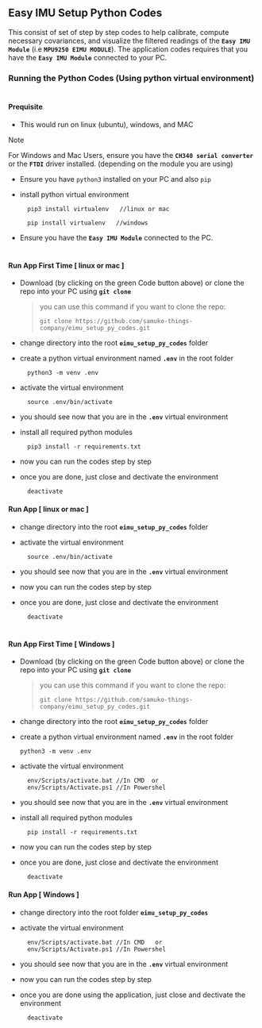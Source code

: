 ## Easy IMU Setup Python Codes
This consist of set of step by step codes to help calibrate, compute necessary covariances, and visualize the filtered readings of the **`Easy IMU Module`** (i.e **`MPU9250 EIMU MODULE`**). 
The application codes requires that you have the **`Easy IMU Module`** connected to your PC.


### Running the Python Codes (Using python virtual environment)

#

#### Prequisite
- This would run on linux (ubuntu), windows, and MAC

> [!NOTE]  
> For Windows and Mac Users, ensure you have the **`CH340 serial converter`** or the **`FTDI`** driver installed. (depending on the module you are using)

- Ensure you have `python3` installed on your PC and also `pip`

- install python virtual environment
  ```shell
    pip3 install virtualenv   //linux or mac
  ```
  ```shell
    pip install virtualenv   //windows
  ```
- Ensure you have the **`Easy IMU Module`** connected to the PC.

#

#### Run App First Time [ linux or mac ]
- Download (by clicking on the green Code button above) or clone the repo into your PC using **`git clone`**
  > you can use this command if you want to clone the repo:
  >
	>  ```git clone https://github.com/samuko-things-company/eimu_setup_py_codes.git```

- change directory into the root **`eimu_setup_py_codes`** folder

- create a python virtual environment named **`.env`** in the root folder 
  ```shell
    python3 -m venv .env
  ```
- activate the virtual environment
  ```shell
    source .env/bin/activate
  ```
- you should see now that you are in the **`.env`** virtual environment

- install all required python modules
  ```shell
    pip3 install -r requirements.txt
  ```
- now you can run the codes step by step

- once you are done, just close and dectivate the environment
  ```shell
    deactivate
  ```

#### Run App [ linux or mac ]
- change directory into the root **`eimu_setup_py_codes`** folder

- activate the virtual environment
  ```shell
    source .env/bin/activate
  ```
- you should see now that you are in the **`.env`** virtual environment

- now you can run the codes step by step

- once you are done, just close and dectivate the environment
  ```shell
    deactivate
  ```

#

#### Run App First Time [ Windows ]
- Download (by clicking on the green Code button above) or clone the repo into your PC using **`git clone`**
  > you can use this command if you want to clone the repo:
  >
	>  ```git clone https://github.com/samuko-things-company/eimu_setup_py_codes.git```

- change directory into the root **`eimu_setup_py_codes`** folder

- create a python virtual environment named **`.env`** in the root folder 
	```shell
    python3 -m venv .env
  ```
- activate the virtual environment
  ```shell
    env/Scripts/activate.bat //In CMD  or
    env/Scripts/Activate.ps1 //In Powershel
  ```
- you should see now that you are in the **`.env`** virtual environment

- install all required python modules
  ```shell
    pip install -r requirements.txt
  ```
- now you can run the codes step by step

- once you are done, just close and dectivate the environment
  ```shell
    deactivate
  ```

#### Run App [ Windows ]
- change directory into the root folder **`eimu_setup_py_codes`**

- activate the virtual environment
  ```shell
    env/Scripts/activate.bat //In CMD   or
    env/Scripts/Activate.ps1 //In Powershel
  ```
- you should see now that you are in the **`.env`** virtual environment

- now you can run the codes step by step

- once you are done using the application, just close and dectivate the environment
  ```shell
    deactivate
  ```